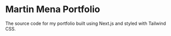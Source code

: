# Martin Mena Portfolio 

The source code for my portfolio built using Next.js and styled with Tailwind CSS.